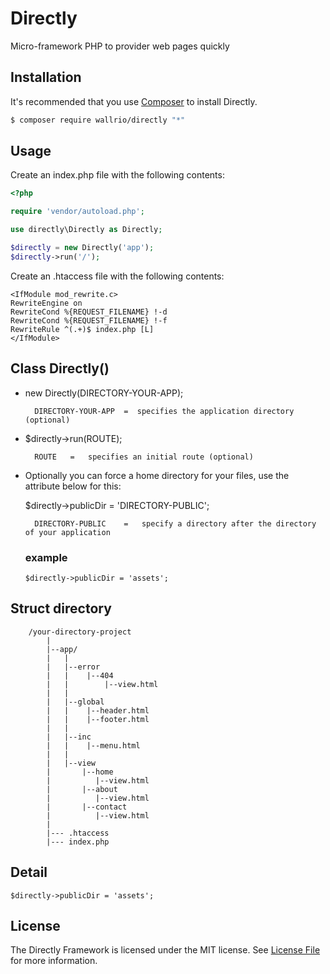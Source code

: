 # Directly

Micro-framework PHP to provider web pages quickly

## Installation

It's recommended that you use [Composer](https://getcomposer.org/) to install Directly.

```bash
$ composer require wallrio/directly "*"
```



## Usage

Create an index.php file with the following contents:

```php
<?php

require 'vendor/autoload.php';

use directly\Directly as Directly;

$directly = new Directly('app');
$directly->run('/');
```

    
Create an .htaccess file with the following contents:

```
<IfModule mod_rewrite.c>
RewriteEngine on
RewriteCond %{REQUEST_FILENAME} !-d
RewriteCond %{REQUEST_FILENAME} !-f                     
RewriteRule ^(.+)$ index.php [L]                
</IfModule>
```


## Class Directly()

- new Directly(DIRECTORY-YOUR-APP);

        DIRECTORY-YOUR-APP  =  specifies the application directory (optional)

- $directly->run(ROUTE);

        ROUTE   =   specifies an initial route (optional)


- Optionally you can force a home directory for your files, use the attribute below for this:

    $directly->publicDir = 'DIRECTORY-PUBLIC';

        DIRECTORY-PUBLIC    =   specify a directory after the directory of your application
    
    ### example
    ```
    $directly->publicDir = 'assets';
    ```

            
## Struct directory

```
    /your-directory-project
        |
        |--app/
        |   |
        |   |--error
        |   |    |--404
        |   |        |--view.html
        |   |
        |   |--global
        |   |    |--header.html
        |   |    |--footer.html
        |   |    
        |   |--inc
        |   |    |--menu.html
        |   |
        |   |--view
        |       |--home
        |          |--view.html
        |       |--about
        |          |--view.html
        |       |--contact
        |          |--view.html
        |
        |--- .htaccess
        |--- index.php

```




## Detail

    $directly->publicDir = 'assets';



## License

The Directly Framework is licensed under the MIT license. See [License File](LICENSE) for more information.